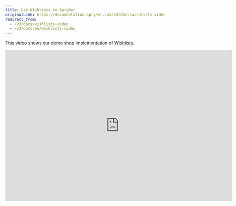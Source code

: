 ```yaml
---
title: Use Wishlists in Spryker
originalLink: https://documentation.spryker.com/v3/docs/wishlists-video
redirect_from:
  - /v3/docs/wishlists-video
  - /v3/docs/en/wishlists-video
---
```


This video shows our demo shop implementation of [Wishlists](/docs/scos/dev/features/202001.0/wishlist/wishlist).

<iframe src="https://fast.wistia.net/embed/iframe/g7hzsa9xw7" title="Wihlists" allowtransparency="true" frameborder="0" scrolling="no" class="wistia_embed" name="wistia_embed" allowfullscreen="0" mozallowfullscreen="0" webkitallowfullscreen="0" oallowfullscreen="0" msallowfullscreen="0" width="720" height="480"></iframe>
